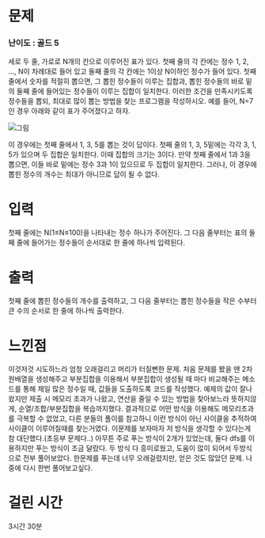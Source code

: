 # 문제

### 난이도 : 골드 5

세로 두 줄, 가로로 N개의 칸으로 이루어진 표가 있다. 첫째 줄의 각 칸에는 정수 1, 2, …, N이 차례대로 들어 있고 둘째 줄의 각 칸에는 1이상 N이하인 정수가 들어 있다. 첫째 줄에서 숫자를 적절히 뽑으면, 그 뽑힌 정수들이 이루는 집합과, 뽑힌 정수들의 바로 밑의 둘째 줄에 들어있는 정수들이 이루는 집합이 일치한다. 이러한 조건을 만족시키도록 정수들을 뽑되, 최대로 많이 뽑는 방법을 찾는 프로그램을 작성하시오. 예를 들어, N=7인 경우 아래와 같이 표가 주어졌다고 하자.

![그림](https://www.acmicpc.net/upload/images/u5JZnfExdtFXjmR.png)

이 경우에는 첫째 줄에서 1, 3, 5를 뽑는 것이 답이다. 첫째 줄의 1, 3, 5밑에는 각각 3, 1, 5가 있으며 두 집합은 일치한다. 이때 집합의 크기는 3이다. 만약 첫째 줄에서 1과 3을 뽑으면, 이들 바로 밑에는 정수 3과 1이 있으므로 두 집합이 일치한다. 그러나, 이 경우에 뽑힌 정수의 개수는 최대가 아니므로 답이 될 수 없다.

# 입력

첫째 줄에는 N(1≤N≤100)을 나타내는 정수 하나가 주어진다. 그 다음 줄부터는 표의 둘째 줄에 들어가는 정수들이 순서대로 한 줄에 하나씩 입력된다.

# 출력

첫째 줄에 뽑힌 정수들의 개수를 출력하고, 그 다음 줄부터는 뽑힌 정수들을 작은 수부터 큰 수의 순서로 한 줄에 하나씩 출력한다.

# 느낀점

이것저것 시도하느라 엄청 오래걸리고 머리가 터질뻔한 문제. 처음 문제를 봤을 땐 2차원배열을 생성해주고 부분집합을 이용해서 부분집합이 생성될 때 마다 비교해주는 메소드를 통해 제일 많은 정수일 때, 값들을 도출하도록 코드를 작성했다. 예제의 값이 잘나왔지만 제출 시 메모리 초과가 나왔고, 연산을 줄일 수 있는 방법을 찾아보느라 뜻하지않게, 순열/조합/부분집합을 복습까지했다. 결과적으로 어떤 방식을 이용해도 메모리초과를 극복할 수 없었고, 다른 분들의 풀이를 참고하니 이런 방식이 아닌 사이클을 추적하여 사이클이 이루어질때를 찾는거였다. 이문제를 보자마자 저 방식을 생각할 수 있다는게 참 대단했다.(초등부 문제다..) 아무튼 주로 푸는 방식이 2개가 있었는데, 둘다 dfs를 이용하지만 푸는 방식이 조금 달랐다. 두 방식 다 흥미로웠고, 도움이 많이 되어서 두방식으로 전부 풀어보았다. 한문제를 푸는데 너무 오래걸렸지만, 얻은 것도 많았던 문제. 나중에 다시 한번 풀어보고싶다.

# 걸린 시간

3시간 30분
